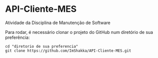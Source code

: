 # API-Cliente-MES
Atividade da Disciplina de Manutenção de Software

Para rodar, é necessário clonar o projeto do GitHub num diretório de sua preferência:

```shell
cd "diretorio de sua preferencia"
git clone https://github.com/ImShakka/API-Cliente-MES.git
```
